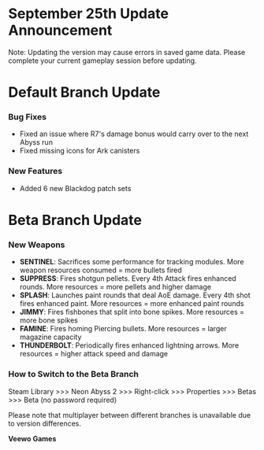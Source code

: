 # September 25th Update Announcement

Note: Updating the version may cause errors in saved game data. Please complete your current gameplay session before updating.

# Default Branch Update

### Bug Fixes

* Fixed an issue where R7's damage bonus would carry over to the next Abyss run
* Fixed missing icons for Ark canisters
### New Features

* Added 6 new Blackdog patch sets
# Beta Branch Update

### New Weapons

* **SENTINEL**: Sacrifices some performance for tracking modules. More weapon resources consumed = more bullets fired
* **SUPPRESS**: Fires shotgun pellets. Every 4th Attack fires enhanced rounds. More resources = more pellets and higher damage
* **SPLASH**: Launches paint rounds that deal AoE damage. Every 4th shot fires enhanced paint. More resources = more enhanced paint rounds
* **JIMMY**: Fires fishbones that split into bone spikes. More resources = more bone spikes
* **FAMINE**: Fires homing Piercing bullets. More resources = larger magazine capacity
* **THUNDERBOLT**: Periodically fires enhanced lightning arrows. More resources = higher attack speed and damage
### How to Switch to the Beta Branch

Steam Library >>> Neon Abyss 2 >>> Right-click >>> Properties >>> Betas >>> Beta (no password required)

Please note that multiplayer between different branches is unavailable due to version differences.

**Veewo Games**

